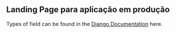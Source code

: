 ## Landing Page para aplicação em produção

Types of field can be found in the [Django Documentation](https://docs.djangoproject.com/en/2.2/ref/models/fields/) here.